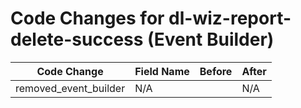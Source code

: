 # Code Changes for dl-wiz-report-delete-success (Event Builder)

| Code Change | Field Name | Before | After |
|-------------|------------|--------|-------|
| removed_event_builder | N/A |  | N/A |